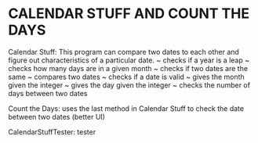 CALENDAR STUFF AND COUNT THE DAYS
================

Calendar Stuff: This program can compare two dates to each other and figure out characteristics of a particular date.
~ checks if a year is a leap
~ checks how many days are in a given month
~ checks if two dates are the same
~ compares two dates
~ checks if a date is valid
~ gives the month given the integer
~ gives the day given the integer
~ checks the number of days between two dates

Count the Days: uses the last method in Calendar Stuff to check the date between two dates (better UI)

CalendarStuffTester: tester
